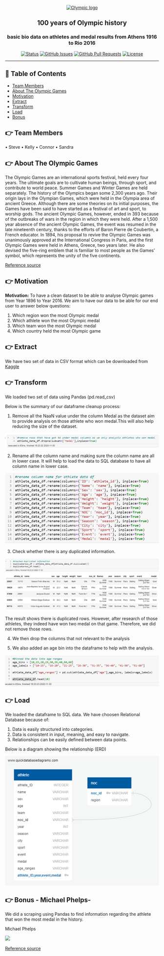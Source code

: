 <p align="center">
  <a href="" rel="noopener">
 <img width=400px height=200px src="https://www.sevenstepswriting.com/wp-content/uploads/2016/08/olympic-rings-on-white-2.jpg" alt="Olympic logo"></a>
</p>

<h2 align="center">100 years of Olympic history</h2>
<h3 align="center">basic bio data on athletes and medal results from Athens 1916 to Rio 2016</h3>

<div align="center">

[![Status](https://img.shields.io/badge/status-active-success.svg)]()
[![GitHub Issues](https://img.shields.io/github/issues/kylelobo/The-Documentation-Compendium.svg)](https://github.com/kylelobo/The-Documentation-Compendium/issues)
[![GitHub Pull Requests](https://img.shields.io/github/issues-pr/kylelobo/The-Documentation-Compendium.svg)](https://github.com/kylelobo/The-Documentation-Compendium/pulls)
[![License](https://img.shields.io/badge/license-MIT-blue.svg)](/LICENSE)

</div>

---

## 📝 Table of Contents

- [Team Members](#Team)
- [About The Olympic Games](#Olympic)
- [Motivation](#Motivation)
- [Extract](#Extract)
- [Transform](#Transform)
- [Load](#Load)
- [Bonus](#Bonus)

## 👉 Team Members<a name = "Team"></a>
•	Steve
•	Kelly
•	Connor
•	Sandra

## 👉 About The Olympic Games<a name = "Olympic"></a>
The Olympic Games are an international sports festival, held every four years. The ultimate goals are to cultivate human beings, through sport, and contribute to world peace. Summer Games and Winter Games are held separately. The history of the Olympics began some 2,300 years ago. Their origin lays in the Olympian Games, which were held in the Olympia area of ancient Greece. Although there are some theories on its initial purposes, the Games have been said to have started as a festival of art and sport, to worship gods. The ancient Olympic Games, however, ended in 393 because of the outbreaks of wars in the region in which they were held. After a 1,500 year absence of the ancient Olympic Games, the event was resumed in the late nineteenth century, thanks to the efforts of Baron Pierre de Coubertin, a French educator. In 1894, his proposal to revive the Olympic Games was unanimously approved at the International Congress in Paris, and the first Olympic Games were held in Athens, Greece, two years later. He also devised the five-ring emblem that is familiar to most people as the Games’ symbol, which represents the unity of the five continents.

[Reference source](https://www.2020games.metro.tokyo.lg.jp/eng/taikaijyunbi/olympic/olympic/index.html#:~:text=The%20Olympic%20Games%20are%20an,Winter%20Games%20are%20held%20separately "Source Reference")

## 👉 Motivation <a name = "Motivation"></a>
**Motivation:**
To have a clean dataset to be able to analyse Olympic games from Year 1896 to Year 2016.
We aim to have our data to be able for our end user to answer below questions:
1.	Which region won the most Olympic medal
2.	Which athlete won the most Olympic medal
3.	Which team won the most Olympic medal
4.	Which country held the most Olympic game

## 👉 Extract <a name = "Extract"></a>
We have two set of data in CSV format which can be downloaded from [Kaggle](https://www.kaggle.com/heesoo37/120-years-of-olympic-history-athletes-and-results "Kaggle")

## 👉 Transform <a name = "Transfrom"></a>
We loaded two set of data using Pandas (pd.read_csv)

Below is the summary of our dataframe cleanup process:
1. Remove all the NaaN value under the column Medal as the dataset aim to provide analysis on those athlete who won medal.This will also help reducing the size of the dataset. 

![](https://github.com/UWAProject2/Olympic/blob/main/Resources/NaaNClean.PNG)

2. Rename all the column name and making sure the column name are all in lower case. It will help to load the data to SQL database to have all column name in lower case.

![](https://github.com/UWAProject2/Olympic/blob/main/Resources/rename.JPG?raw=true)

3. Check whether there is any duplicated information.

![](https://github.com/UWAProject2/Olympic/blob/main/Resources/duplicate.JPG?raw=true)

The result shows there is duplicated rows. However, after research of those athletes, they indeed have won two medal on that game. Therefore, we did not remove those rows.

4. We then drop the columns that not relevant to the analysis

5. We also added an age bin into the dataframe to help with the analysis.

![](https://github.com/UWAProject2/Olympic/blob/main/Resources/agebin.JPG?raw=true)


## 👉 Load <a name = "Load"></a>

We loaded the dataframe to SQL data. 
We have choosen Relational Database because of:
1. Data is easily structured into categories.
2. Data is consistent in input, meaning, and easy to navigate.
3. Relationships can be easily defined between data points.

Below is a diagram showing the relationship (ERD)

![](https://github.com/UWAProject2/Olympic/blob/main/Resources/QuickDBD-olympic.png?raw=true)

## 👉 Bonus - Michael Phelps- <a name = "Bonus"></a>
We did a scraping using Pandas to find information regarding the athlete that won the most medal in the history.

Michael Phelps

![](https://upload.wikimedia.org/wikipedia/commons/thumb/c/c7/Michael_Phelps_Rio_Olympics_2016.jpg/220px-Michael_Phelps_Rio_Olympics_2016.jpg)

[Reference source](https://en.wikipedia.org/wiki/Michael_Phelps)




